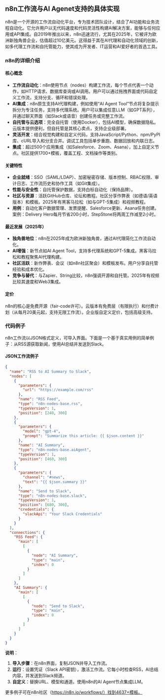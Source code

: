 ## n8n工作流与AI Agenet支持的具体实现
n8n是一个开源的工作流自动化平台，专为技术团队设计，结合了AI功能和业务流程自动化。它允许用户以无代码速度和代码灵活性构建AI解决方案，能够与任何应用或API集成。自2019年推出以来，n8n迅速流行，尤其在2025年，它被评为欧洲新独角兽企业，估值超过10亿美元。这得益于其在AI代理和自动化领域的创新，如多代理工作流和自托管能力，使其成为开发者、IT运营和AI爱好者的首选工具。

### n8n的详细介绍
#### 核心概念
- **工作流自动化**：n8n使用节点（nodes）构建工作流，每个节点代表一个动作，如HTTP请求、数据库查询或AI调用。用户可以通过拖拽界面或代码自定义工作流，支持分支、循环和错误处理。
- **AI集成**：n8n原生支持AI代理构建，例如使用“AI Agent Tool”节点将复杂提示拆分为专注任务，支持多代理系统。用户可以集成任意LLM（如GPT系列），并通过聊天界面（如Slack或语音）创建任务或完整工作流。
- **自托管与云选项**：完全自托管（使用Docker），包括AI模型，确保数据隐私。云版本提供便利，但自托管是其核心卖点，支持企业级部署。
- **灵活开发**：结合视觉构建和自定义代码，支持JavaScript/Python、npm/PyPI库、cURL导入和分支合并。调试工具包括单步重跑、数据回放和内联日志。
- **集成**：超过500个应用集成（如Salesforce、Zoom、Asana），加上自定义节点。社区提供1700+模板，覆盖工程、文档操作等类别。

#### 关键特性
- **企业就绪**：SSO（SAML/LDAP）、加密秘密存储、版本控制、RBAC权限、审计日志、工作流历史和协作工具（如Git集成）。
- **性能与安全性**：自托管保护数据，支持白标自动化（保持品牌）。
- **社区与资源**：活跃GitHub仓库、论坛和教程。社区分享作弊表（如德语/英语版本）和模板。2025年有黑客马拉松（如与GPT-5集成）和视频教程。
- **用例**：自动化客户数据管理、发票提醒、Salesforce更新、Asana任务创建。案例：Delivery Hero每月节省200小时，StepStone将两周工作减至2小时。

#### 最近发展（2025年）
- **独角兽地位**：n8n在2025年成为欧洲新独角兽，通过AI代理简化工作流自动化。
- **AI增强**：新节点如AI Agent Tool，支持多代理系统和GPT-5集成。黑客马拉松和教程聚焦AI代理构建。
- **社区活跃**：新作弊表、会议（如n8n社区聚会）和模板发布。用户分享自托管经验和成本优化。
- **竞争与替代**：与Zapier、String比较，n8n强调开源和自托管。2025年有视频比较其速度和Web3集成。

#### 定价
n8n的核心是免费开源（fair-code许可）。云版本有免费层（有限执行）和付费计划（从每月20美元起，支持无限工作流）。企业版自定义定价，包括高级支持。

### 代码例子
n8n工作流以JSON格式定义，可导入界面。下面是一个基于真实用例的简单例子：从RSS源获取新闻，使用AI总结并发送到Slack。

#### JSON工作流例子
```json
{
  "name": "RSS to AI Summary to Slack",
  "nodes": [
    {
      "parameters": {
        "url": "https://example.com/rss"
      },
      "name": "RSS Feed",
      "type": "n8n-nodes-base.rss",
      "typeVersion": 1,
      "position": [240, 300]
    },
    {
      "parameters": {
        "model": "gpt-4",
        "prompt": "Summarize this article: {{ $json.content }}"
      },
      "name": "AI Summary",
      "type": "n8n-nodes-base.aiAgent",
      "typeVersion": 1,
      "position": [460, 300]
    },
    {
      "parameters": {
        "channel": "#news",
        "text": "{{ $json.summary }}"
      },
      "name": "Send to Slack",
      "type": "n8n-nodes-base.slack",
      "typeVersion": 1,
      "position": [680, 300],
      "credentials": {
        "slackApi": "Your Slack Credentials"
      }
    }
  ],
  "connections": {
    "RSS Feed": {
      "main": [
        [
          {
            "node": "AI Summary",
            "type": "main",
            "index": 0
          }
        ]
      ]
    },
    "AI Summary": {
      "main": [
        [
          {
            "node": "Send to Slack",
            "type": "main",
            "index": 0
          }
        ]
      ]
    }
  }
}
```
**说明**：
1. **导入步骤**：在n8n界面，复制JSON并导入工作流。
2. **运行**：设置凭证（Slack API密钥），激活工作流。它每小时检查RSS，AI总结内容，并发送到Slack频道。
3. **自定义**：替换URL、模型和通道。使用n8n的AI Agent节点集成LLM。

更多例子可在n8n社区（https://n8n.io/workflows/）找到4637+模板。
